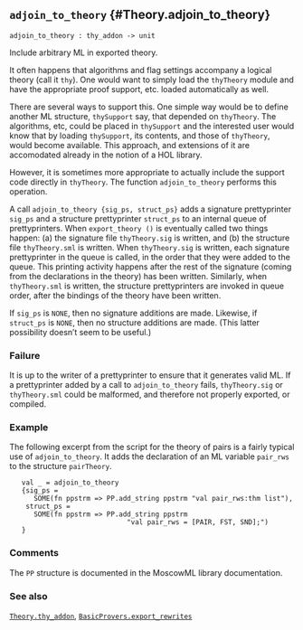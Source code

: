 ## `adjoin_to_theory` {#Theory.adjoin_to_theory}


```
adjoin_to_theory : thy_addon -> unit
```



Include arbitrary ML in exported theory.


It often happens that algorithms and flag settings accompany a
logical theory (call it `thy`). One would want to simply load the
`thyTheory` module and have the appropriate proof support, etc.
loaded automatically as well.

There are several ways to support this. One simple way would be to
define another ML structure, `thySupport` say, that depended
on `thyTheory`. The algorithms, etc, could be placed in `thySupport`
and the interested user would know that by loading `thySupport`, its
contents, and those of `thyTheory`, would become available. This
approach, and extensions of it are accomodated already in the
notion of a HOL library.

However, it is sometimes more appropriate to actually include
the support code directly in `thyTheory`. The function `adjoin_to_theory`
performs this operation.

A call `adjoin_to_theory {sig_ps, struct_ps}` adds a signature
prettyprinter `sig_ps` and a structure prettyprinter `struct_ps` to
an internal queue of prettyprinters. When `export_theory ()` is
eventually called two things happen: (a) the signature file
`thyTheory.sig` is written, and (b) the structure file
`thyTheory.sml` is written. When `thyTheory.sig` is written,
each signature prettyprinter in the queue is called, in the order
that they were added to the queue. This printing activity happens
after the rest of the signature (coming from the declarations
in the theory) has been written. Similarly, when `thyTheory.sml`
is written, the structure prettyprinters are invoked in queue
order, after the bindings of the theory have been written.

If `sig_ps` is `NONE`, then no signature additions are made.
Likewise, if `struct_ps` is `NONE`, then no structure additions
are made. (This latter possibility doesn’t seem to be useful.)

### Failure

It is up to the writer of a prettyprinter to ensure that it
generates valid ML. If a prettyprinter added by a call to
`adjoin_to_theory` fails, `thyTheory.sig` or `thyTheory.sml` could
be malformed, and therefore not properly exported, or compiled.

### Example

The following excerpt from the script for the theory of pairs is
a fairly typical use of `adjoin_to_theory`. It adds the declaration
of an ML variable `pair_rws` to the structure `pairTheory`.
    
       val _ = adjoin_to_theory
       {sig_ps =
          SOME(fn ppstrm => PP.add_string ppstrm "val pair_rws:thm list"),
        struct_ps =
          SOME(fn ppstrm => PP.add_string ppstrm
                                 "val pair_rws = [PAIR, FST, SND];")
       }
    



### Comments

The `PP` structure is documented in the MoscowML library documentation.

### See also

[`Theory.thy_addon`](#Theory.thy_addon), [`BasicProvers.export_rewrites`](#BasicProvers.export_rewrites)

